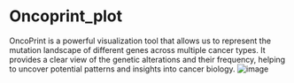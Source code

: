 # Oncoprint_plot
OncoPrint is a powerful visualization tool that allows us to represent the mutation landscape of different genes across multiple cancer types. It provides a clear view of the genetic alterations and their frequency, helping to uncover potential patterns and insights into cancer biology.
![image](https://github.com/user-attachments/assets/8b4180d5-c987-41ee-bf15-edd3bfe004f5)
